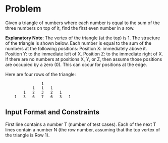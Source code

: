 # Problem

Given a triangle of numbers where each number is equal to the sum of the three numbers on top of it, find the first even number in a row.

**Explanatory Note**: The vertex of the triangle (at the top) is 1. The structure of the triangle is shown below. Each number is equal to the sum of the numbers at the following positions: Position X: immediately above it. Position Y: to the immediate left of X. Position Z: to the immediate right of X. If there are no numbers at positions X, Y, or Z, then assume those positions are occupied by a zero (0). This can occur for positions at the edge.

Here are four rows of the triangle:

```text
                1
            1   1   1
        1   2   3   2   1
    1   3   6   7   6   3   1
```

## Input Format and Constraints

First line contains a number T (number of test cases).
Each of the next T lines contain a number N (the row number, assuming that the top vertex of the triangle is Row 1).
